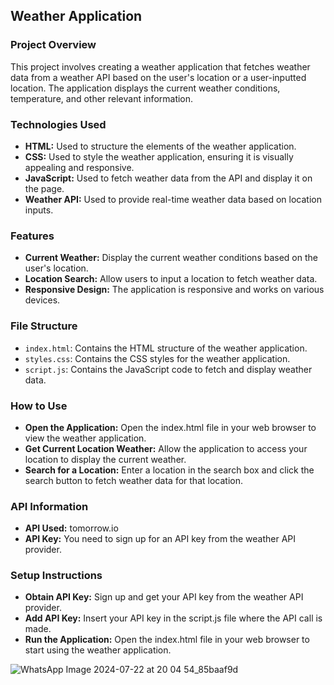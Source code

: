 <h2>Weather Application</h2>
<h3>Project Overview</h3>
This project involves creating a weather application that fetches weather data from a weather API based on the user's location or a user-inputted location. The application displays the current weather conditions, temperature, and other relevant information.

<h3>Technologies Used</h3>
<ul>
<li><strong>HTML:</strong> Used to structure the elements of the weather application.</li>
<li><strong>CSS:</strong> Used to style the weather application, ensuring it is visually appealing and responsive.</li>
<li><strong>JavaScript:</strong> Used to fetch weather data from the API and display it on the page.</li>
<li><strong>Weather API:</strong> Used to provide real-time weather data based on location inputs.</li>
</ul>

<h3>Features</h3>
<ul>
<li><strong>Current Weather:</strong> Display the current weather conditions based on the user's location.</li>
<li><strong>Location Search:</strong> Allow users to input a location to fetch weather data.</li>
<li><strong>Responsive Design:</strong> The application is responsive and works on various devices.</li>
</ul>

<h3>File Structure</h3>
<ul>
<li><code>index.html</code>: Contains the HTML structure of the weather application.</li>
<li><code>styles.css</code>: Contains the CSS styles for the weather application.</li>
<li><code>script.js</code>: Contains the JavaScript code to fetch and display weather data.</li>
</ul>

<h3>How to Use</h3>
<ul>
<li><strong>Open the Application:</strong> Open the index.html file in your web browser to view the weather application.</li>
<li><strong>Get Current Location Weather:</strong> Allow the application to access your location to display the current weather.</li>
<li><strong>Search for a Location:</strong> Enter a location in the search box and click the search button to fetch weather data for that location.</li>
</ul>

<h3>API Information</h3>
<ul>
<li><strong>API Used:</strong> tomorrow.io</li>
<li><strong>API Key:</strong> You need to sign up for an API key from the weather API provider.</li>
</ul>

<h3>Setup Instructions</h3>
<ul>
<li><strong>Obtain API Key:</strong> Sign up and get your API key from the weather API provider.</li>
<li><strong>Add API Key:</strong> Insert your API key in the script.js file where the API call is made.</li>
<li><strong>Run the Application:</strong> Open the index.html file in your web browser to start using the weather application.</li>
</ul>

![WhatsApp Image 2024-07-22 at 20 04 54_85baaf9d](https://github.com/user-attachments/assets/3a1ee53d-c413-484f-a5f5-db1c9fa13e07)


